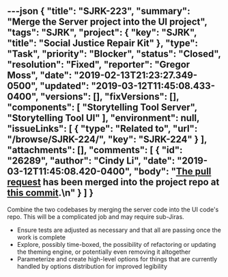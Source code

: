 ---json
{
  "title": "SJRK-223",
  "summary": "Merge the Server project into the UI project",
  "tags": "SJRK",
  "project": {
    "key": "SJRK",
    "title": "Social Justice Repair Kit"
  },
  "type": "Task",
  "priority": "Blocker",
  "status": "Closed",
  "resolution": "Fixed",
  "reporter": "Gregor Moss",
  "date": "2019-02-13T21:23:27.349-0500",
  "updated": "2019-03-12T11:45:08.433-0400",
  "versions": [],
  "fixVersions": [],
  "components": [
    "Storytelling Tool Server",
    "Storytelling Tool UI"
  ],
  "environment": null,
  "issueLinks": [
    {
      "type": "Related to",
      "url": "/browse/SJRK-224/",
      "key": "SJRK-224"
    }
  ],
  "attachments": [],
  "comments": [
    {
      "id": "26289",
      "author": "Cindy Li",
      "date": "2019-03-12T11:45:08.420-0400",
      "body": "[The pull request](https://github.com/fluid-project/sjrk-story-telling/pull/18) has been merged into the project repo at [this commit](https://github.com/fluid-project/sjrk-story-telling/commit/9864a6a8766094ee331c1dcb7921d2869f46d25f).\n"
    }
  ]
}
---
Combine the two codebases by merging the server code into the UI code's repo. This will be a complicated job and may require sub-Jiras.

* Ensure tests are adjusted as necessary and that all are passing once the work is complete
* Explore, possibly time-boxed, the possibility of refactoring or updating the theming engine, or potentially even removing it altogether
* Parameterize and create high-level options for things that are currently handled by options distribution for improved legibility

        